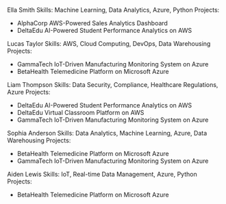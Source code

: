 Ella Smith
Skills: Machine Learning, Data Analytics, Azure, Python
Projects:
- AlphaCorp AWS-Powered Sales Analytics Dashboard
- DeltaEdu AI-Powered Student Performance Analytics on AWS

Lucas Taylor
Skills: AWS, Cloud Computing, DevOps, Data Warehousing
Projects:
- GammaTech IoT-Driven Manufacturing Monitoring System on Azure
- BetaHealth Telemedicine Platform on Microsoft Azure

Liam Thompson
Skills: Data Security, Compliance, Healthcare Regulations, Azure
Projects:
- DeltaEdu AI-Powered Student Performance Analytics on AWS
- DeltaEdu Virtual Classroom Platform on AWS
- GammaTech IoT-Driven Manufacturing Monitoring System on Azure

Sophia Anderson
Skills: Data Analytics, Machine Learning, Azure, Data Warehousing
Projects:
- BetaHealth Telemedicine Platform on Microsoft Azure
- GammaTech IoT-Driven Manufacturing Monitoring System on Azure

Aiden Lewis
Skills: IoT, Real-time Data Management, Azure, Python
Projects:
- BetaHealth Telemedicine Platform on Microsoft Azure